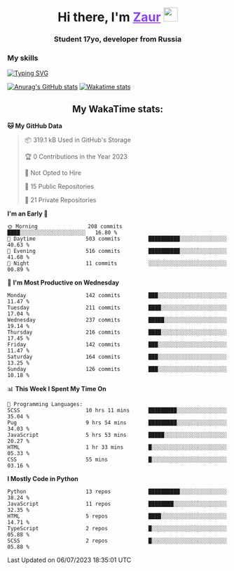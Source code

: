 <h1 align="center">
    Hi there, I'm 
    <a href="https://t.me/skyguy" target="_blank" style="color: #8C43EA">Zaur</a>
    <img src="https://github.com/blackcater/blackcater/raw/main/images/Hi.gif" height="32">
</h1>

<h3 align="center">
    Student 17yo, developer from Russia
</h3>  

### **My skills**
[![Typing SVG](https://readme-typing-svg.herokuapp.com?font=Oxanium&duration=3000&pause=1500&color=8C43EA&height=30&lines=Python:+FastAPI,+Flask,+Aiogram,+Telethon;SQL:+PostgreSQL,+SQLite;Javascript:+React.js;HTML,+CSS+(SCSS))](https://git.io/typing-svg)

[![Anurag's GitHub stats](https://github-readme-stats.vercel.app/api?username=mrskyguy&hide_title=true&count_private=true&show_icons=true&title_color=8C43EA&icon_color=BE57EA&bg_color=30,191919,341b56&text_color=B1B1B1&border_radius=10&hide_border=true)](https://github.com/anuraghazra/github-readme-stats)
[![Wakatime stats](https://github-readme-stats.vercel.app/api/wakatime?username=skyguy&hide_title=true&show_icons=true&title_color=8C43EA&icon_color=BE57EA&bg_color=30,191919,341b56&text_color=B1B1B1&border_radius=10&hide_border=true)](https://github.com/anuraghazra/github-readme-stats)


<h2 align="center"> My WakaTime stats: </h2>

<!--START_SECTION:waka-->
**🐱 My GitHub Data** 

> 📦 319.1 kB Used in GitHub's Storage 
 > 
> 🏆 0 Contributions in the Year 2023
 > 
> 🚫 Not Opted to Hire
 > 
> 📜 15 Public Repositories 
 > 
> 🔑 21 Private Repositories 
 > 
**I'm an Early 🐤** 

```text
🌞 Morning                208 commits         ████░░░░░░░░░░░░░░░░░░░░░   16.80 % 
🌆 Daytime                503 commits         ██████████░░░░░░░░░░░░░░░   40.63 % 
🌃 Evening                516 commits         ██████████░░░░░░░░░░░░░░░   41.68 % 
🌙 Night                  11 commits          ░░░░░░░░░░░░░░░░░░░░░░░░░   00.89 % 
```
📅 **I'm Most Productive on Wednesday** 

```text
Monday                   142 commits         ███░░░░░░░░░░░░░░░░░░░░░░   11.47 % 
Tuesday                  211 commits         ████░░░░░░░░░░░░░░░░░░░░░   17.04 % 
Wednesday                237 commits         █████░░░░░░░░░░░░░░░░░░░░   19.14 % 
Thursday                 216 commits         ████░░░░░░░░░░░░░░░░░░░░░   17.45 % 
Friday                   142 commits         ███░░░░░░░░░░░░░░░░░░░░░░   11.47 % 
Saturday                 164 commits         ███░░░░░░░░░░░░░░░░░░░░░░   13.25 % 
Sunday                   126 commits         ███░░░░░░░░░░░░░░░░░░░░░░   10.18 % 
```


📊 **This Week I Spent My Time On** 

```text
💬 Programming Languages: 
SCSS                     10 hrs 11 mins      █████████░░░░░░░░░░░░░░░░   35.04 % 
Pug                      9 hrs 54 mins       █████████░░░░░░░░░░░░░░░░   34.03 % 
JavaScript               5 hrs 53 mins       █████░░░░░░░░░░░░░░░░░░░░   20.27 % 
HTML                     1 hr 33 mins        █░░░░░░░░░░░░░░░░░░░░░░░░   05.33 % 
CSS                      55 mins             █░░░░░░░░░░░░░░░░░░░░░░░░   03.16 % 
```

**I Mostly Code in Python** 

```text
Python                   13 repos            ██████████░░░░░░░░░░░░░░░   38.24 % 
JavaScript               11 repos            ████████░░░░░░░░░░░░░░░░░   32.35 % 
HTML                     5 repos             ████░░░░░░░░░░░░░░░░░░░░░   14.71 % 
TypeScript               2 repos             █░░░░░░░░░░░░░░░░░░░░░░░░   05.88 % 
SCSS                     2 repos             █░░░░░░░░░░░░░░░░░░░░░░░░   05.88 % 
```




 Last Updated on 06/07/2023 18:35:01 UTC
<!--END_SECTION:waka-->
